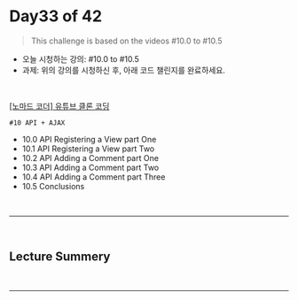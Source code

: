 # Day33 of 42

> This challenge is based on the videos #10.0 to #10.5

- 오늘 시청하는 강의: #10.0 to #10.5
- 과제: 위의 강의를 시청하신 후, 아래 코드 챌린지를 완료하세요.

<br/>

[[노마드 코더] 유튜브 클론 코딩](https://academy.nomadcoders.co/courses/enrolled/435438)

`#10 API + AJAX`

- 10.0 API Registering a View part One
- 10.1 API Registering a View part Two
- 10.2 API Adding a Comment part One
- 10.3 API Adding a Comment part Two
- 10.4 API Adding a Comment part Three
- 10.5 Conclusions

<br/>

---

<br/>

## Lecture Summery

<br/>

---

<br/>
